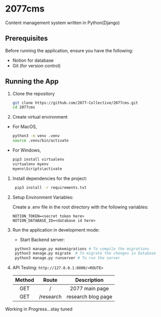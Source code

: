 # 2077cms

Content management system written in Python(Django)

## Prerequisites

Before running the application, ensure you have the following:

- Notion for database
- Git (for version control)

## Running the App

1. Clone the repository

   ```bash
   git clone https://github.com/2077-Collective/2077cms.git
   cd 2077cms
   ```

2. Create virtual environment

- For MacOS,
  
    ```bash
    python3 -m venv .venv
    source .venv/bin/activate
    ```

- For Windows,
  
    ```bash
    pip3 install virtualenv
    virtualenv myenv
    myenv\Scripts\activate
    ```

1. Install dependencies for the project:

   ```bash
    pip3 install -r requirements.txt
   ```

2. Setup Environment Variables:

   Create a .env file in the root directory with the following variables:

   ```
   NOTION_TOKEN=<secret token here>
   NOTION_DATABASE_ID=<database id here>
   ```

3. Run the application in development mode:

   - Start Backend server:

   ```bash
    python3 manage.py makemigrations # To compile the migrations
    python3 manage.py migrate  # To migrate the changes in Database
    python3 manage.py runserver # To run the server

   ```

4. API Testing: `http://127.0.0.1:8000/<ROUTE>`

   | Method |   Route   |    Description     |
   | :----: | :-------: | :----------------: |
   |  GET   |     /     |   2077 main page   |
   |  GET   | /research | research blog page |

Working in Progress...stay tuned
